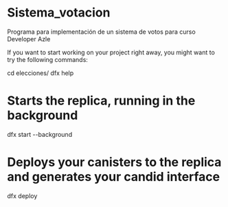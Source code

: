 # Sistema_votacion
Programa para implementación de un sistema de votos para curso Developer Azle

If you want to start working on your project right away, you might want to try the following commands:

cd elecciones/
dfx help

# Starts the replica, running in the background
dfx start --background

# Deploys your canisters to the replica and generates your candid interface
dfx deploy

